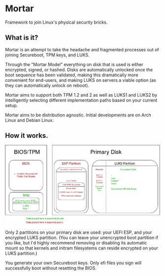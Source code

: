# Mortar  
Framework to join Linux's physical security bricks. 

## What is it?  
Mortar is an attempt to take the headache and fragmented processes out of joining Secureboot, TPM keys, and LUKS.  

Through the "Mortar Model" everything on disk that is used is either encrypted, signed, or hashed. Disks are automatically unlocked once the boot sequence has been validated, making this dramatically more convenient for end-users, and making LUKS on servers a viable option (as they can automatically unlock on reboot).  

Mortar aims to support both TPM 1.2 and 2 as well as LUKS1 and LUKS2 by intelligently selecting different implementation paths based on your current setup.  

Mortar aims to be distribution agnostic. Initial developments are on Arch Linux and Debian Linux.  

## How it works.  

![mortar overview](docs/mortar-overview.png)  

Only 2 partitions on your primary disk are used: your UEFI ESP, and your encrypted LUKS partition. (You can leave your unencrypted boot partition if you like, but I'd highly recommend removing or disabling its automatic mount so that kernels and initram filesystems can reside encrypted on your LUKS partition.)  

You generate your own Secureboot keys. Only efi files you sign will successfully boot without resetting the BIOS.  

